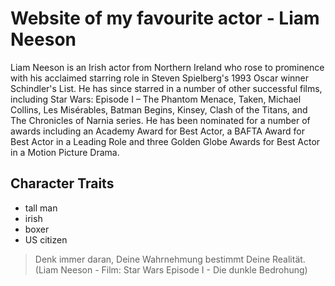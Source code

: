 # Website of my favourite actor - Liam Neeson
Liam Neeson is an Irish actor from Northern Ireland who rose to prominence with his acclaimed starring role in Steven Spielberg's 1993 Oscar winner Schindler's List. He has since starred in a number of other successful films, including Star Wars: Episode I – The Phantom Menace, Taken, Michael Collins, Les Misérables, Batman Begins, Kinsey, Clash of the Titans, and The Chronicles of Narnia series. He has been nominated for a number of awards including an Academy Award for Best Actor, a BAFTA Award for Best Actor in a Leading Role and three Golden Globe Awards for Best Actor in a Motion Picture Drama.

## Character Traits

* tall man
* irish
* boxer
* US citizen

> Denk immer daran, Deine Wahrnehmung bestimmt Deine Realität.  
> (Liam Neeson - Film: Star Wars Episode I - Die dunkle Bedrohung)